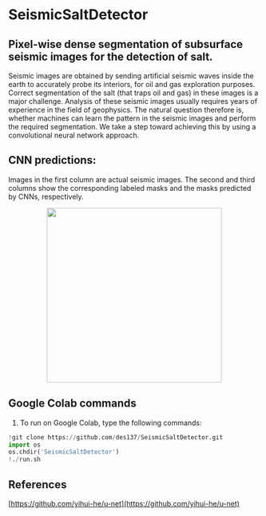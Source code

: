 # SeismicSaltDetector

## Pixel-wise dense segmentation of subsurface seismic images for the detection of salt.

Seismic images are obtained by sending artificial seismic waves inside the earth to accurately probe its interiors, for oil and gas exploration purposes. Correct segmentation of the salt (that traps oil and gas) in these images is a major challenge. Analysis of these seismic images usually requires years of experience in the field of geophysics. The natural question therefore is, whether machines can learn the pattern in the seismic images and perform the required segmentation. We take a step toward achieving this by using a convolutional neural network approach. 

## CNN predictions:
Images in the first column are actual seismic images. The second and third columns show the corresponding labeled masks and the masks predicted by CNNs, respectively.
<p align="center">
  <img src="https://github.com/des137/SeismicSaltDetector/blob/master/Real-masks-predicts.png" width="350">
</p>

## Google Colab commands
1. To run on Google Colab, type the following commands: 
```python
!git clone https://github.com/des137/SeismicSaltDetector.git
import os
os.chdir('SeismicSaltDetector')
!./run.sh
```

## References
[https://github.com/yihui-he/u-net](https://github.com/yihui-he/u-net)
